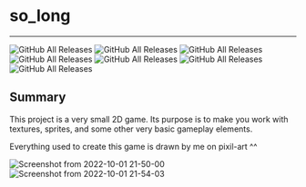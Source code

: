 # so_long
---
![GitHub All Releases](https://img.shields.io/badge/score-115-green)
![GitHub All Releases](https://img.shields.io/badge/bonus-done-red)
![GitHub All Releases](https://img.shields.io/badge/language-C-blue)
![GitHub All Releases](https://img.shields.io/badge/C-84.5-9cf)
![GitHub All Releases](https://img.shields.io/badge/Makefile-4.2-9cf)
![GitHub All Releases](https://img.shields.io/badge/Roff-10.2-9cf)
![GitHub All Releases](https://img.shields.io/badge/Other-1.1-9cf)
## Summary
This project is a very small 2D game.
Its purpose is to make you work with textures, sprites,
and some other very basic gameplay elements.

Everything used to create this game is drawn by me on pixil-art ^^

![Screenshot from 2022-10-01 21-50-00](https://user-images.githubusercontent.com/71354759/193426111-259e9a0a-1133-49a3-8aaf-4c02bceb6848.png)
![Screenshot from 2022-10-01 21-54-03](https://user-images.githubusercontent.com/71354759/193426115-1d3817ea-a53f-488b-80bb-94cd6129522c.png)
